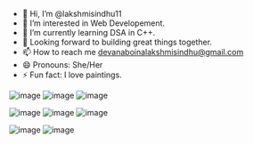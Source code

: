 - 👋 Hi, I’m @lakshmisindhu11
- 👀 I’m interested in Web Developement.
- 🌱 I’m currently learning DSA in C++.
- 💞️ Looking forward to building great things together.
- 📫 How to reach me devanaboinalakshmisindhu@gmail.com
- 😄 Pronouns: She/Her
- ⚡ Fun fact: I love paintings.

![image](https://github.com/user-attachments/assets/d31adfdb-2dad-481f-98c6-f3b24dff0d53)             ![image](https://github.com/user-attachments/assets/84ed57ef-d2ce-43c6-88cd-d66d7579e0b8)              ![image](https://github.com/user-attachments/assets/fce687d1-142f-46f9-91d7-cc942053132c)

![image](https://github.com/user-attachments/assets/205cfef9-d571-4f9b-b390-27c5700d16e9)              ![image](https://github.com/user-attachments/assets/b4d767b5-30ef-4cbd-a455-5f427687c205)              ![image](https://github.com/user-attachments/assets/4fc75761-2b2c-4418-a2b5-fa02c65579b3)

![image](https://github.com/user-attachments/assets/b4b5f881-1435-4e98-adaa-824b1e0f5c3d)                                 ![image](https://github.com/user-attachments/assets/227f2d5f-1aa2-48b0-a2ce-e44ac217f702) 


<!---
lakshmisindhu11/lakshmisindhu11 is a ✨ special ✨ repository because its `README.md` (this file) appears on your GitHub profile.
You can click the Preview link to take a look at your changes.
--->
